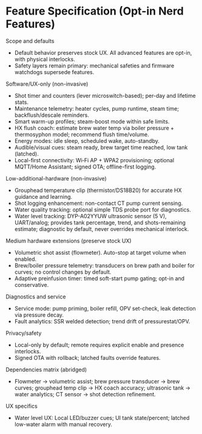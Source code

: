 # Feature Specification (Opt-in Nerd Features)

Scope and defaults
- Default behavior preserves stock UX. All advanced features are opt-in, with physical interlocks.
- Safety layers remain primary: mechanical safeties and firmware watchdogs supersede features.

Software/UX-only (non-invasive)
- Shot timer and counters (lever microswitch-based); per-day and lifetime stats.
- Maintenance telemetry: heater cycles, pump runtime, steam time; backflush/descale reminders.
- Smart warm-up profiles; steam-boost mode within safe limits.
- HX flush coach: estimate brew water temp via boiler pressure + thermosyphon model; recommend flush time/volume.
- Energy modes: idle sleep, scheduled wake, auto-standby.
- Audible/visual cues: steam ready, brew target time reached, low tank (latched).
- Local-first connectivity: Wi‑Fi AP + WPA2 provisioning; optional MQTT/Home Assistant; signed OTA; offline-first logging.

Low-additional-hardware (non-invasive)
- Grouphead temperature clip (thermistor/DS18B20) for accurate HX guidance and learning.
- Shot logging enhancement: non-contact CT pump current sensing.
- Water quality tracking: optional simple TDS probe port for diagnostics.
- Water level tracking: DYP-A02YYUW ultrasonic sensor (5 V), UART/analog; provides tank percentage, trend, and shots-remaining estimate; diagnostic by default, never overrides mechanical interlock.

Medium hardware extensions (preserve stock UX)
- Volumetric shot assist (flowmeter). Auto-stop at target volume when enabled.
- Brew/boiler pressure telemetry: transducers on brew path and boiler for curves; no control changes by default.
- Adaptive preinfusion timer: timed soft-start pump gating; opt-in and conservative.

Diagnostics and service
- Service mode: pump priming, boiler refill, OPV set-check, leak detection via pressure decay.
- Fault analytics: SSR welded detection; trend drift of pressurestat/OPV.

Privacy/safety
- Local-only by default; remote requires explicit enable and presence interlocks.
- Signed OTA with rollback; latched faults override features.

Dependencies matrix (abridged)
- Flowmeter → volumetric assist; brew pressure transducer → brew curves; grouphead temp clip → HX coach accuracy; ultrasonic tank → water analytics; CT sensor → shot detection refinement.



UX specifics
- Water level UX: Local LED/buzzer cues; UI tank state/percent; latched low-water alarm with manual recovery.
